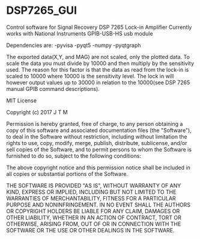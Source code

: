 # DSP7265_GUI
Control software for Signal Recovery DSP 7265 Lock-in Amplifier
Currently works with National Instruments GPIB-USB-HS usb module

Dependencies are:
-pyvisa 
-pyqt5
-numpy
-pyqtgraph

The exported data(X,Y, and MAG) are not scaled, only the plotted data.
To scale the data you must divide by 10000 and then multiply by the sensitivity used. 
The reason for this factor is that the data as read from the lock-in is scaled to 10000 where 10000 is the sensitivity level. The lock in will however output values up to 30000 in relation to the 10000(see DSP 7265 manual GPIB command descriptions).

MIT License

Copyright (c) 2017 J T M

Permission is hereby granted, free of charge, to any person obtaining a copy
of this software and associated documentation files (the "Software"), to deal
in the Software without restriction, including without limitation the rights
to use, copy, modify, merge, publish, distribute, sublicense, and/or sell
copies of the Software, and to permit persons to whom the Software is
furnished to do so, subject to the following conditions:

The above copyright notice and this permission notice shall be included in all
copies or substantial portions of the Software.

THE SOFTWARE IS PROVIDED "AS IS", WITHOUT WARRANTY OF ANY KIND, EXPRESS OR
IMPLIED, INCLUDING BUT NOT LIMITED TO THE WARRANTIES OF MERCHANTABILITY,
FITNESS FOR A PARTICULAR PURPOSE AND NONINFRINGEMENT. IN NO EVENT SHALL THE
AUTHORS OR COPYRIGHT HOLDERS BE LIABLE FOR ANY CLAIM, DAMAGES OR OTHER
LIABILITY, WHETHER IN AN ACTION OF CONTRACT, TORT OR OTHERWISE, ARISING FROM,
OUT OF OR IN CONNECTION WITH THE SOFTWARE OR THE USE OR OTHER DEALINGS IN THE
SOFTWARE.
